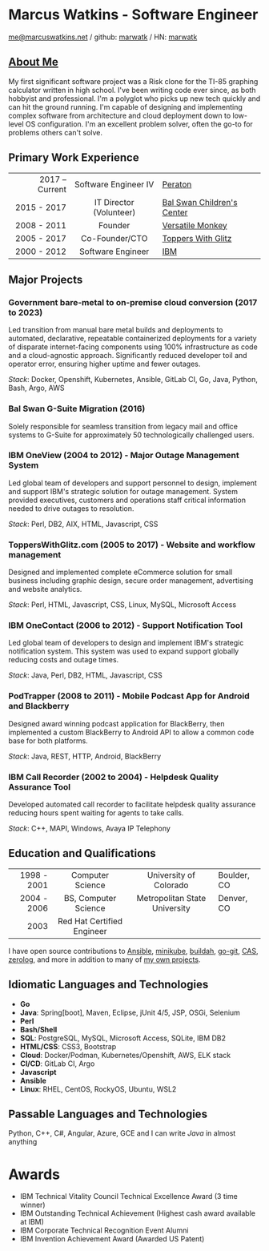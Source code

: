 # Marcus Watkins - Software Engineer

me@marcuswatkins.net / github: [marwatk](https://github.com/marwatk/) / HN: [marwatk](https://news.ycombinator.com/user?id=marwatk)

## [About Me](https://github.com/marwatk/about-me)

My first significant software project was a Risk clone for the TI-85 graphing calculator written in high school. I've been writing code ever since, as both hobbyist and professional. I'm a polyglot who picks up new tech quickly and can hit the ground running. I'm capable of designing and implementing complex software from architecture and cloud deployment down to low-level OS configuration. I'm an excellent problem solver, often the go-to for problems others can't solve.

## Primary Work Experience

| | | |
|---:|:---:|---|
|2017 – Current|Software Engineer IV|[Peraton](https://peraton.com/)|
|2015 - 2017|IT Director (Volunteer)|[Bal Swan Children's Center](http://balswan.org/)|
|2008 - 2011|Founder|[Versatile Monkey](http://versatilemonkey.com)|
|2005 - 2017|Co-Founder/CTO|[Toppers With Glitz](http://topperswithglitz.com/)|
|2000 - 2012|Software Engineer|[IBM](http://ibm.com/)|

## Major Projects

### Government bare-metal to on-premise cloud conversion (2017 to 2023)
Led transition from manual bare metal builds and deployments to automated, declarative, repeatable containerized deployments for a variety of disparate internet-facing components using 100% infrastructure as code and a cloud-agnostic approach.
Significantly reduced developer toil and operator error, ensuring higher uptime and fewer outages.

_Stack_: Docker, Openshift, Kubernetes, Ansible, GitLab CI, Go, Java, Python, Bash, Argo, AWS

### Bal Swan G-Suite Migration (2016)
Solely responsible for seamless transition from legacy mail and office systems to G-Suite for approximately 50 technologically challenged users.

### IBM OneView (2004 to 2012) - Major Outage Management System
Led global team of developers and support personnel to design, implement and support IBM's strategic solution for outage management.
System provided executives, customers and operations staff critical information needed to drive outages to resolution.

_Stack_: Perl, DB2, AIX, HTML, Javascript, CSS

### ToppersWithGlitz.com (2005 to 2017) - Website and workflow management
Designed and implemented complete eCommerce solution for small business including graphic design, secure order management, advertising and website analytics.

_Stack_: Perl, HTML, Javascript, CSS, Linux, MySQL, Microsoft Access

### IBM OneContact (2006 to 2012) - Support Notification Tool
Led global team of developers to design and implement IBM's strategic notification system.
This system was used to expand support globally reducing costs and outage times.

_Stack_: Java, Perl, DB2, HTML, Javascript, CSS

### PodTrapper (2008 to 2011) - Mobile Podcast App for Android and Blackberry
    
Designed award winning podcast application for BlackBerry, then implemented a custom BlackBerry to Android API to allow a common code base for both platforms.

_Stack_: Java, REST, HTTP, Android, BlackBerry

### IBM Call Recorder (2002 to 2004) - Helpdesk Quality Assurance Tool
Developed automated call recorder to facilitate helpdesk quality assurance reducing hours spent waiting for agents to take calls.

_Stack_: C++, MAPI, Windows, Avaya IP Telephony

## Education and Qualifications

| | | | |
|-:|:-:|:-:|-|
|1998 - 2001|Computer Science|University of Colorado|Boulder, CO|
|2004 - 2006|BS, Computer Science|Metropolitan State University|Denver, CO|
|2003|Red Hat Certified Engineer|

I have open source contributions to 
[Ansible](https://github.com/ansible-collections/community.general/pull/1491),
[minikube](https://github.com/kubernetes/minikube/pull/12617),
[buildah](https://github.com/containers/buildah/pulls?q=is%3Apr+marwatk),
[go-git](https://github.com/go-git/go-git/pull/311),
[CAS](https://github.com/apereo/cas/pulls?q=is%3Apr+author%3Amarwatk),
[zerolog](https://github.com/rs/zerolog/pull/321),
and more in addition to many of 
[my own projects](https://github.com/marwatk?tab=repositories&q=&type=public&language=&sort=stargazers).

## Idiomatic Languages and Technologies

* **Go**
* **Java**: Spring[boot], Maven, Eclipse, jUnit 4/5, JSP, OSGi, Selenium
* **Perl**
* **Bash/Shell**
* **SQL**: PostgreSQL, MySQL, Microsoft Access, SQLite, IBM DB2
* **HTML/CSS**: CSS3, Bootstrap
* **Cloud**: Docker/Podman, Kubernetes/Openshift, AWS, ELK stack
* **CI/CD**: GitLab CI, Argo
* **Javascript**
* **Ansible**
* **Linux**: RHEL, CentOS, RockyOS, Ubuntu, WSL2

## Passable Languages and Technologies

Python, C++, C#, Angular, Azure, GCE and I can write _Java_ in almost anything

# Awards

* IBM Technical Vitality Council Technical Excellence Award (3 time winner)
* IBM Outstanding Technical Achievement (Highest cash award available at IBM)
* IBM Corporate Technical Recognition Event Alumni
* IBM Invention Achievement Award (Awarded US Patent)
